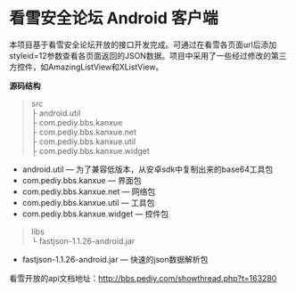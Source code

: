 
# **看雪安全论坛 Android 客户端** #

本项目基于看雪安全论坛开放的接口开发完成。可通过在看雪各页面url后添加styleid=12参数查看各页面返回的JSON数据。项目中采用了一些经过修改的第三方控件，如AmazingListView和XListView。

**源码结构**<br>

> src<br>
> ├ android.util<br>
> ├ com.pediy.bbs.kanxue<br>
> ├ com.pediy.bbs.kanxue.net<br>
> ├ com.pediy.bbs.kanxue.util<br>
> ├ com.pediy.bbs.kanxue.widget<br>


- android.util — 为了兼容低版本，从安卓sdk中复制出来的base64工具包
- com.pediy.bbs.kanxue — 界面包
- com.pediy.bbs.kanxue.net — 网络包
- com.pediy.bbs.kanxue.util — 工具包
- com.pediy.bbs.kanxue.widget — 控件包

> libs<br>
> └ fastjson-1.1.26-android.jar<br>

- fastjson-1.1.26-android.jar — 快速的json数据解析包

看雪开放的api文档地址：http://bbs.pediy.com/showthread.php?t=163280

